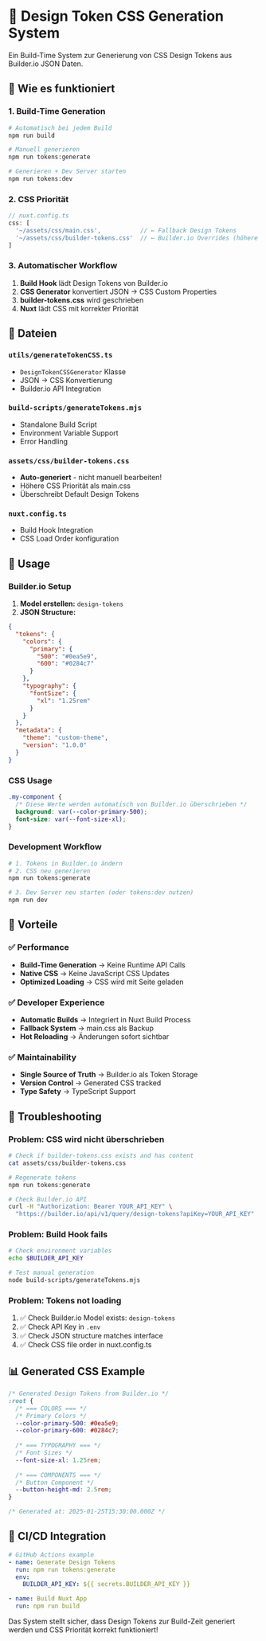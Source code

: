 # 🎨 Design Token CSS Generation System

Ein Build-Time System zur Generierung von CSS Design Tokens aus Builder.io JSON Daten.

## 🔧 Wie es funktioniert

### 1. **Build-Time Generation**
```bash
# Automatisch bei jedem Build
npm run build

# Manuell generieren
npm run tokens:generate

# Generieren + Dev Server starten
npm run tokens:dev
```

### 2. **CSS Priorität**
```typescript
// nuxt.config.ts
css: [
  '~/assets/css/main.css',           // ← Fallback Design Tokens
  '~/assets/css/builder-tokens.css'  // ← Builder.io Overrides (höhere Priorität)
]
```

### 3. **Automatischer Workflow**
1. **Build Hook** lädt Design Tokens von Builder.io
2. **CSS Generator** konvertiert JSON → CSS Custom Properties
3. **builder-tokens.css** wird geschrieben
4. **Nuxt** lädt CSS mit korrekter Priorität

## 📁 Dateien

### `utils/generateTokenCSS.ts`
- `DesignTokenCSSGenerator` Klasse
- JSON → CSS Konvertierung
- Builder.io API Integration

### `build-scripts/generateTokens.mjs`
- Standalone Build Script
- Environment Variable Support
- Error Handling

### `assets/css/builder-tokens.css`
- **Auto-generiert** - nicht manuell bearbeiten!
- Höhere CSS Priorität als main.css
- Überschreibt Default Design Tokens

### `nuxt.config.ts`
- Build Hook Integration
- CSS Load Order konfiguration

## 🎯 Usage

### Builder.io Setup
1. **Model erstellen:** `design-tokens`
2. **JSON Structure:**
```json
{
  "tokens": {
    "colors": {
      "primary": {
        "500": "#0ea5e9",
        "600": "#0284c7"
      }
    },
    "typography": {
      "fontSize": {
        "xl": "1.25rem"
      }
    }
  },
  "metadata": {
    "theme": "custom-theme",
    "version": "1.0.0"
  }
}
```

### CSS Usage
```css
.my-component {
  /* Diese Werte werden automatisch von Builder.io überschrieben */
  background: var(--color-primary-500);
  font-size: var(--font-size-xl);
}
```

### Development Workflow
```bash
# 1. Tokens in Builder.io ändern
# 2. CSS neu generieren
npm run tokens:generate

# 3. Dev Server neu starten (oder tokens:dev nutzen)
npm run dev
```

## 🚀 Vorteile

### ✅ **Performance**
- **Build-Time Generation** → Keine Runtime API Calls
- **Native CSS** → Keine JavaScript CSS Updates
- **Optimized Loading** → CSS wird mit Seite geladen

### ✅ **Developer Experience**
- **Automatic Builds** → Integriert in Nuxt Build Process
- **Fallback System** → main.css als Backup
- **Hot Reloading** → Änderungen sofort sichtbar

### ✅ **Maintainability**
- **Single Source of Truth** → Builder.io als Token Storage
- **Version Control** → Generated CSS tracked
- **Type Safety** → TypeScript Support

## 🐛 Troubleshooting

### Problem: CSS wird nicht überschrieben
```bash
# Check if builder-tokens.css exists and has content
cat assets/css/builder-tokens.css

# Regenerate tokens
npm run tokens:generate

# Check Builder.io API
curl -H "Authorization: Bearer YOUR_API_KEY" \
  "https://builder.io/api/v1/query/design-tokens?apiKey=YOUR_API_KEY"
```

### Problem: Build Hook fails
```bash
# Check environment variables
echo $BUILDER_API_KEY

# Test manual generation
node build-scripts/generateTokens.mjs
```

### Problem: Tokens not loading
1. ✅ Check Builder.io Model exists: `design-tokens`
2. ✅ Check API Key in `.env`
3. ✅ Check JSON structure matches interface
4. ✅ Check CSS file order in nuxt.config.ts

## 📊 Generated CSS Example

```css
/* Generated Design Tokens from Builder.io */
:root {
  /* === COLORS === */
  /* Primary Colors */
  --color-primary-500: #0ea5e9;
  --color-primary-600: #0284c7;
  
  /* === TYPOGRAPHY === */
  /* Font Sizes */
  --font-size-xl: 1.25rem;
  
  /* === COMPONENTS === */
  /* Button Component */
  --button-height-md: 2.5rem;
}

/* Generated at: 2025-01-25T15:30:00.000Z */
```

## 🔄 CI/CD Integration

```yaml
# GitHub Actions example
- name: Generate Design Tokens
  run: npm run tokens:generate
  env:
    BUILDER_API_KEY: ${{ secrets.BUILDER_API_KEY }}

- name: Build Nuxt App
  run: npm run build
```

Das System stellt sicher, dass Design Tokens zur Build-Zeit generiert werden und CSS Priorität korrekt funktioniert!